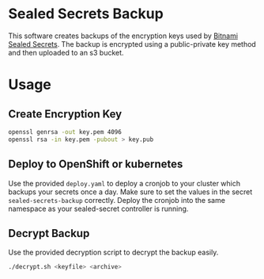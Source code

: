 # Sealed Secrets Backup

This software creates backups of the encryption keys used by [Bitnami Sealed Secrets](https://github.com/bitnami-labs/sealed-secrets).
The backup is encrypted using a public-private key method and then uploaded to an s3 bucket.


# Usage

## Create Encryption Key

```bash
openssl genrsa -out key.pem 4096
openssl rsa -in key.pem -pubout > key.pub
```

## Deploy to OpenShift or kubernetes

Use the provided `deploy.yaml` to deploy a cronjob to your cluster which backups your secrets once a day.
Make sure to set the values in the secret `sealed-secrets-backup` correctly.
Deploy the cronjob into the same namespace as your sealed-secret controller is running.

## Decrypt Backup

Use the provided decryption script to decrypt the backup easily.
```bash
./decrypt.sh <keyfile> <archive>
```